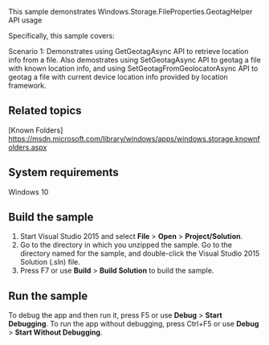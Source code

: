 <!---
  category: MapsAndLocation 
--->

This sample demonstrates Windows.Storage.FileProperties.GeotagHelper API usage

Specifically, this sample covers:

Scenario 1: Demonstrates using GetGeotagAsync API to retrieve location info from a file.
            Also demostrates using SetGeotagAsync API to geotag a file with known location
            info, and using SetGeotagFromGeolocatorAsync API to geotag a file with current
            device location info provided by location framework.

Related topics
--------------
[Known Folders] https://msdn.microsoft.com/library/windows/apps/windows.storage.knownfolders.aspx


System requirements
-------------------

Windows 10


Build the sample
----------------

1.  Start Visual Studio 2015 and select **File** \> **Open** \> **Project/Solution**.
2.  Go to the directory in which you unzipped the sample. Go to the directory named for the sample, and double-click the Visual Studio 2015 Solution (.sln) file.
3.  Press F7 or use **Build** \> **Build Solution** to build the sample.

Run the sample
--------------

To debug the app and then run it, press F5 or use **Debug** \> **Start Debugging**. To run the app without debugging, press Ctrl+F5 or use **Debug** \> **Start Without Debugging**.

